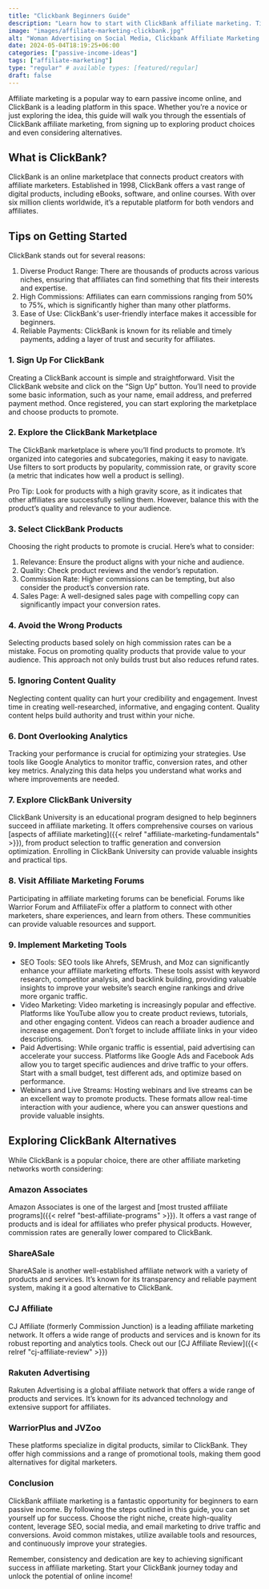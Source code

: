 ```yaml
---
title: "Clickbank Beginners Guide"
description: "Learn how to start with ClickBank affiliate marketing. Tips, strategies, and alternatives for beginners."
image: "images/affiliate-marketing-clickbank.jpg"
alt: "Woman Advertising on Social Media, Clickbank Affiliate Marketing Text."
date: 2024-05-04T18:19:25+06:00
categories: ["passive-income-ideas"]
tags: ["affiliate-marketing"]
type: "regular" # available types: [featured/regular]
draft: false
---
```


Affiliate marketing is a popular way to earn passive income online, and ClickBank is a leading platform in this space. Whether you’re a novice or just exploring the idea, this guide will walk you through the essentials of ClickBank affiliate marketing, from signing up to exploring product choices and even considering alternatives.

## What is ClickBank?

ClickBank is an online marketplace that connects product creators with affiliate marketers. Established in 1998, ClickBank offers a vast range of digital products, including eBooks, software, and online courses. With over six million clients worldwide, it’s a reputable platform for both vendors and affiliates.

## Tips on Getting Started

ClickBank stands out for several reasons:

1. Diverse Product Range: There are thousands of products across various niches, ensuring that affiliates can find something that fits their interests and expertise.
2. High Commissions: Affiliates can earn commissions ranging from 50% to 75%, which is significantly higher than many other platforms.
3. Ease of Use: ClickBank's user-friendly interface makes it accessible for beginners.
4. Reliable Payments: ClickBank is known for its reliable and timely payments, adding a layer of trust and security for affiliates.

### 1. Sign Up For ClickBank

Creating a ClickBank account is simple and straightforward. Visit the ClickBank website and click on the “Sign Up” button. You’ll need to provide some basic information, such as your name, email address, and preferred payment method. Once registered, you can start exploring the marketplace and choose products to promote.

### 2. Explore the ClickBank Marketplace

The ClickBank marketplace is where you’ll find products to promote. It’s organized into categories and subcategories, making it easy to navigate. Use filters to sort products by popularity, commission rate, or gravity score (a metric that indicates how well a product is selling).

Pro Tip: Look for products with a high gravity score, as it indicates that other affiliates are successfully selling them. However, balance this with the product’s quality and relevance to your audience.

### 3. Select ClickBank Products

Choosing the right products to promote is crucial. Here’s what to consider:

1. Relevance: Ensure the product aligns with your niche and audience.
2. Quality: Check product reviews and the vendor’s reputation.
3. Commission Rate: Higher commissions can be tempting, but also consider the product’s conversion rate.
4. Sales Page: A well-designed sales page with compelling copy can significantly impact your conversion rates.

### 4. Avoid the Wrong Products

Selecting products based solely on high commission rates can be a mistake. Focus on promoting quality products that provide value to your audience. This approach not only builds trust but also reduces refund rates.

### 5. Ignoring Content Quality

Neglecting content quality can hurt your credibility and engagement. Invest time in creating well-researched, informative, and engaging content. Quality content helps build authority and trust within your niche.

### 6. Dont Overlooking Analytics

Tracking your performance is crucial for optimizing your strategies. Use tools like Google Analytics to monitor traffic, conversion rates, and other key metrics. Analyzing this data helps you understand what works and where improvements are needed.

### 7. Explore ClickBank University

ClickBank University is an educational program designed to help beginners succeed in affiliate marketing. It offers comprehensive courses on various [aspects of affiliate marketing]({{< relref "affiliate-marketing-fundamentals" >}}), from product selection to traffic generation and conversion optimization. Enrolling in ClickBank University can provide valuable insights and practical tips.

### 8. Visit Affiliate Marketing Forums

Participating in affiliate marketing forums can be beneficial. Forums like Warrior Forum and AffiliateFix offer a platform to connect with other marketers, share experiences, and learn from others. These communities can provide valuable resources and support.

### 9. Implement Marketing Tools

* SEO Tools: SEO tools like Ahrefs, SEMrush, and Moz can significantly enhance your affiliate marketing efforts. These tools assist with keyword research, competitor analysis, and backlink building, providing valuable insights to improve your website’s search engine rankings and drive more organic traffic.
* Video Marketing: Video marketing is increasingly popular and effective. Platforms like YouTube allow you to create product reviews, tutorials, and other engaging content. Videos can reach a broader audience and increase engagement. Don’t forget to include affiliate links in your video descriptions.
* Paid Advertising: While organic traffic is essential, paid advertising can accelerate your success. Platforms like Google Ads and Facebook Ads allow you to target specific audiences and drive traffic to your offers. Start with a small budget, test different ads, and optimize based on performance.
* Webinars and Live Streams: Hosting webinars and live streams can be an excellent way to promote products. These formats allow real-time interaction with your audience, where you can answer questions and provide valuable insights.

## Exploring ClickBank Alternatives

While ClickBank is a popular choice, there are other affiliate marketing networks worth considering:

### Amazon Associates

Amazon Associates is one of the largest and [most trusted affiliate programs]({{< relref "best-affiliate-programs" >}}). It offers a vast range of products and is ideal for affiliates who prefer physical products. However, commission rates are generally lower compared to ClickBank.

### ShareASale

ShareASale is another well-established affiliate network with a variety of products and services. It’s known for its transparency and reliable payment system, making it a good alternative to ClickBank.

### CJ Affiliate

CJ Affiliate (formerly Commission Junction) is a leading affiliate marketing network. It offers a wide range of products and services and is known for its robust reporting and analytics tools. Check out our [CJ Affiliate Review]({{< relref "cj-affiliate-review" >}})

### Rakuten Advertising

Rakuten Advertising is a global affiliate network that offers a wide range of products and services. It’s known for its advanced technology and extensive support for affiliates.

### WarriorPlus and JVZoo

These platforms specialize in digital products, similar to ClickBank. They offer high commissions and a range of promotional tools, making them good alternatives for digital marketers.

### Conclusion

ClickBank affiliate marketing is a fantastic opportunity for beginners to earn passive income. By following the steps outlined in this guide, you can set yourself up for success. Choose the right niche, create high-quality content, leverage SEO, social media, and email marketing to drive traffic and conversions. Avoid common mistakes, utilize available tools and resources, and continuously improve your strategies.

Remember, consistency and dedication are key to achieving significant success in affiliate marketing. Start your ClickBank journey today and unlock the potential of online income!
